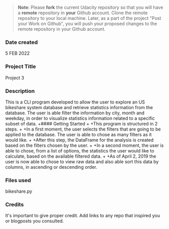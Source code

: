 >**Note**: Please **fork** the current Udacity repository so that you will have a **remote** repository in **your** Github account. Clone the remote repository to your local machine. Later, as a part of the project "Post your Work on Github", you will push your proposed changes to the remote repository in your Github account.

### Date created
5 FEB 2022

### Project Title
Project 3

### Description
This is a CLI program developed to
allow the user to explore an US
bikeshare system database and
retrieve statistics information from
the database. The user is able filter
the information by city, month and
weekday, in order to visualize
statistics information related to a
specific subset of data.
+#### Getting Started
+
+This program is structured in 2
steps.
+
+In a first moment, the user selects
the filters that are going to be
applied to the database. The user is
able to chose as many filters as it
would like.
+
+After this step, the DataFrame for
the analysis is created based on the
filters chosen by the user.
+
+In a second moment, the user is
able to chose, from a list of options,
the statistics the user would like to
calculate, based on the available
filtered data.
+
+As of April 2, 2019 the user is now
able to chose to view raw data and
also able sort this data by columns,
in ascending or descending order.

### Files used
bikeshare.py

### Credits
It's important to give proper credit. Add links to any repo that inspired you or blogposts you consulted.

